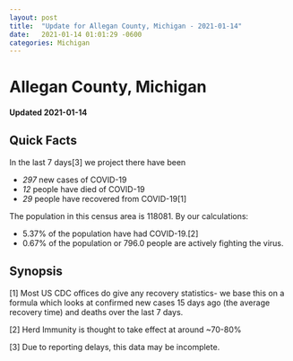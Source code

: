 ```yaml
---
layout: post
title:  "Update for Allegan County, Michigan - 2021-01-14"
date:   2021-01-14 01:01:29 -0600
categories: Michigan
---
```


# Allegan County, Michigan
#### Updated 2021-01-14

## Quick Facts

In the last 7 days[3] we project there have been
- *297* new cases of COVID-19
- *12* people have died of COVID-19
- *29* people have recovered from COVID-19[1]

The population in this census area is 118081. By our calculations:
- 5.37% of the population have had COVID-19.[2]
- 0.67% of the population or 796.0 people are actively fighting the virus.

## Synopsis




[1] Most US CDC offices do give any recovery statistics- we base this on a formula which looks at confirmed new cases
15 days ago (the average recovery time) and deaths over the last 7 days.

[2] Herd Immunity is thought to take effect at around ~70-80%

[3] Due to reporting delays, this data may be incomplete.
 
    